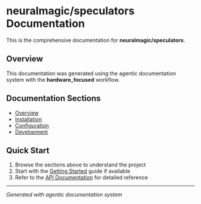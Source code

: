 # neuralmagic/speculators Documentation

This is the comprehensive documentation for **neuralmagic/speculators**. 

## Overview
This documentation was generated using the agentic documentation system with the **hardware_focused** workflow.

## Documentation Sections

- [Overview](overview.md)
- [Installation](installation.md)
- [Configuration](configuration.md)
- [Development](development.md)


## Quick Start
1. Browse the sections above to understand the project
2. Start with the [Getting Started](setup_guide.md) guide if available
3. Refer to the [API Documentation](api_docs.md) for detailed reference

---
*Generated with agentic documentation system*
